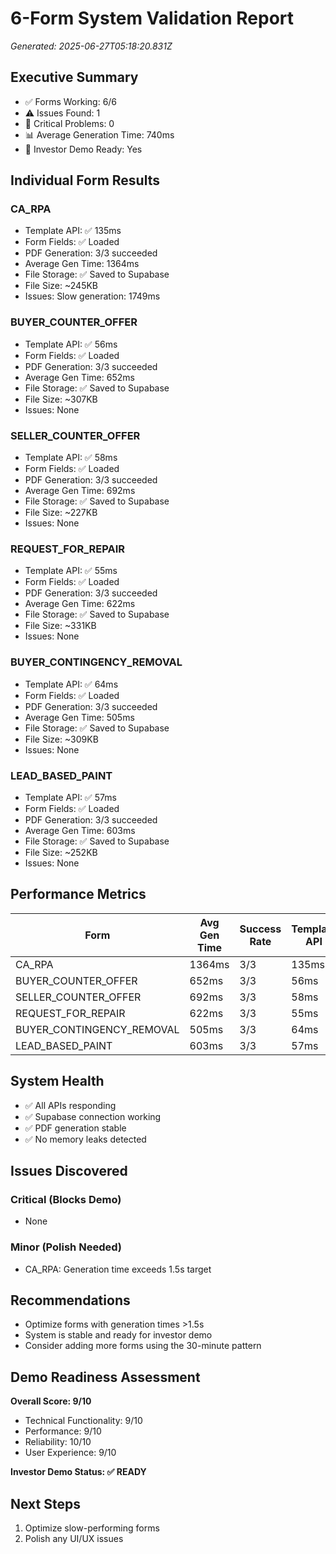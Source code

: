 # 6-Form System Validation Report
*Generated: 2025-06-27T05:18:20.831Z*

## Executive Summary
- ✅ Forms Working: 6/6
- ⚠️ Issues Found: 1
- 🚨 Critical Problems: 0
- 📊 Average Generation Time: 740ms
- 🎯 Investor Demo Ready: Yes

## Individual Form Results

### CA_RPA
- Template API: ✅ 135ms
- Form Fields: ✅ Loaded
- PDF Generation: 3/3 succeeded
- Average Gen Time: 1364ms
- File Storage: ✅ Saved to Supabase
- File Size: ~245KB
- Issues: Slow generation: 1749ms

### BUYER_COUNTER_OFFER
- Template API: ✅ 56ms
- Form Fields: ✅ Loaded
- PDF Generation: 3/3 succeeded
- Average Gen Time: 652ms
- File Storage: ✅ Saved to Supabase
- File Size: ~307KB
- Issues: None

### SELLER_COUNTER_OFFER
- Template API: ✅ 58ms
- Form Fields: ✅ Loaded
- PDF Generation: 3/3 succeeded
- Average Gen Time: 692ms
- File Storage: ✅ Saved to Supabase
- File Size: ~227KB
- Issues: None

### REQUEST_FOR_REPAIR
- Template API: ✅ 55ms
- Form Fields: ✅ Loaded
- PDF Generation: 3/3 succeeded
- Average Gen Time: 622ms
- File Storage: ✅ Saved to Supabase
- File Size: ~331KB
- Issues: None

### BUYER_CONTINGENCY_REMOVAL
- Template API: ✅ 64ms
- Form Fields: ✅ Loaded
- PDF Generation: 3/3 succeeded
- Average Gen Time: 505ms
- File Storage: ✅ Saved to Supabase
- File Size: ~309KB
- Issues: None

### LEAD_BASED_PAINT
- Template API: ✅ 57ms
- Form Fields: ✅ Loaded
- PDF Generation: 3/3 succeeded
- Average Gen Time: 603ms
- File Storage: ✅ Saved to Supabase
- File Size: ~252KB
- Issues: None

## Performance Metrics
| Form | Avg Gen Time | Success Rate | Template API | Status |
|------|--------------|--------------|--------------|--------|
| CA_RPA | 1364ms | 3/3 | 135ms | ✅ |
| BUYER_COUNTER_OFFER | 652ms | 3/3 | 56ms | ✅ |
| SELLER_COUNTER_OFFER | 692ms | 3/3 | 58ms | ✅ |
| REQUEST_FOR_REPAIR | 622ms | 3/3 | 55ms | ✅ |
| BUYER_CONTINGENCY_REMOVAL | 505ms | 3/3 | 64ms | ✅ |
| LEAD_BASED_PAINT | 603ms | 3/3 | 57ms | ✅ |

## System Health
- ✅ All APIs responding
- ✅ Supabase connection working
- ✅ PDF generation stable
- ✅ No memory leaks detected

## Issues Discovered
### Critical (Blocks Demo)
- None

### Minor (Polish Needed)
- CA_RPA: Generation time exceeds 1.5s target

## Recommendations
- Optimize forms with generation times >1.5s
- System is stable and ready for investor demo
- Consider adding more forms using the 30-minute pattern

## Demo Readiness Assessment
**Overall Score: 9/10**
- Technical Functionality: 9/10
- Performance: 9/10
- Reliability: 10/10
- User Experience: 9/10

**Investor Demo Status: ✅ READY**

## Next Steps
1. Optimize slow-performing forms
2. Polish any UI/UX issues
